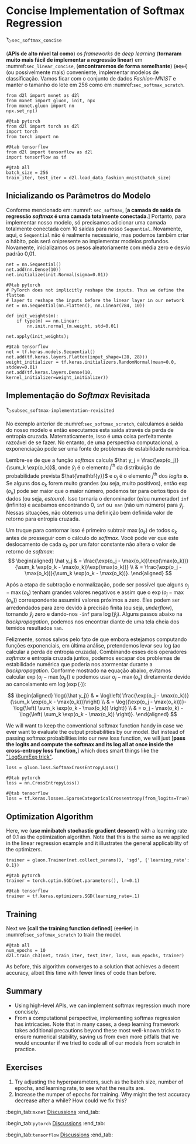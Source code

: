 # Concise Implementation of Softmax Regression
:label:`sec_softmax_concise`



(**APIs de alto nível tal como**)
os *frameworks* de *deep learning*
(**tornaram muito mais fácil de implementar a regressão linear**)
em :numref:`sec_linear_concise`,
(**encontraremos de forma semelhante**) (~~aqui~~) (ou possivelmente mais)
conveniente, implementar modelos de classificação. Vamos ficar com o conjunto de dados *Fashion-MNIST*
e manter o tamanho do lote em 256 como em :numref:`sec_softmax_scratch`.

```{.python .input}
from d2l import mxnet as d2l
from mxnet import gluon, init, npx
from mxnet.gluon import nn
npx.set_np()
```

```{.python .input}
#@tab pytorch
from d2l import torch as d2l
import torch
from torch import nn
```

```{.python .input}
#@tab tensorflow
from d2l import tensorflow as d2l
import tensorflow as tf
```

```{.python .input}
#@tab all
batch_size = 256
train_iter, test_iter = d2l.load_data_fashion_mnist(batch_size)
```

## Inicializando os Parâmetros do Modelo

Conforme mencionado em: numref: `sec_softmax`,
[**a camada de saída da regressão *softmax*
é uma camada totalmente conectada.**]
Portanto, para implementar nosso modelo,
só precisamos adicionar uma camada totalmente conectada
com 10 saídas para nosso `Sequential`.
Novamente, aqui, o `Sequential` não é realmente necessário,
mas podemos também criar o hábito, pois será onipresente
ao implementar modelos profundos.
Novamente, inicializamos os pesos aleatoriamente
com média zero e desvio padrão 0,01.

```{.python .input}
net = nn.Sequential()
net.add(nn.Dense(10))
net.initialize(init.Normal(sigma=0.01))
```

```{.python .input}
#@tab pytorch
# PyTorch does not implicitly reshape the inputs. Thus we define the flatten
# layer to reshape the inputs before the linear layer in our network
net = nn.Sequential(nn.Flatten(), nn.Linear(784, 10))

def init_weights(m):
    if type(m) == nn.Linear:
        nn.init.normal_(m.weight, std=0.01)

net.apply(init_weights);
```

```{.python .input}
#@tab tensorflow
net = tf.keras.models.Sequential()
net.add(tf.keras.layers.Flatten(input_shape=(28, 28)))
weight_initializer = tf.keras.initializers.RandomNormal(mean=0.0, stddev=0.01)
net.add(tf.keras.layers.Dense(10, kernel_initializer=weight_initializer))
```

## Implementação do *Softmax* Revisitada
:label:`subsec_softmax-implementation-revisited`


No exemplo anterior de :numref:`sec_softmax_scratch`,
calculamos a saída do nosso modelo
e então executamos esta saída através da perda de entropia cruzada.
Matematicamente, isso é uma coisa perfeitamente razoável de se fazer.
No entanto, de uma perspectiva computacional,
a exponenciação pode ser uma fonte de problemas de estabilidade numérica.

Lembre-se de que a função *softmax* calcula
$\hat y_j = \frac{\exp(o_j)}{\sum_k \exp(o_k)}$,
onde $\hat y_j$ é o elemento $j^\mathrm{th}$ da distribuição de probabilidade prevista $\hat{\mathbf{y}}$
e $o_j$ é o elemento $j^\mathrm{th}$ dos *logits*
$\mathbf{o}$.
Se alguns dos $o_k$ forem muito grandes (ou seja, muito positivos),
então $\exp(o_k)$ pode ser maior que o maior número,
podemos ter para certos tipos de dados (ou seja, *estouro*).
Isso tornaria o denominador (e/ou numerador) `inf` (infinito)
e acabamos encontrando 0, `inf` ou` nan` (não um número) para $\hat y_j$.
Nessas situações, não obtemos uma definição bem definida
valor de retorno para entropia cruzada.


Um truque para contornar isso é primeiro subtrair $\max(o_k)$
de todos $o_k$ antes de prosseguir com o cálculo do *softmax*.
Você pode ver que este deslocamento de cada $o_k$ por um fator constante
não altera o valor de retorno de *softmax*:
$$
\begin{aligned}
\hat y_j & =  \frac{\exp(o_j - \max(o_k))\exp(\max(o_k))}{\sum_k \exp(o_k - \max(o_k))\exp(\max(o_k))} \\
& = \frac{\exp(o_j - \max(o_k))}{\sum_k \exp(o_k - \max(o_k))}.
\end{aligned}
$$



Após a etapa de subtração e normalização,
pode ser possível que alguns  $o_j - \max(o_k)$ tenham grandes valores negativos
e assim que o $\exp(o_j - \max(o_k))$ correspondente assumirá valores próximos a zero.
Eles podem ser arredondados para zero devido à precisão finita (ou seja, *underflow*),
tornando $\hat y_j$ zero e dando-nos `-inf` para $\log(\hat y_j)$.
Alguns passos abaixo na *backpropagation*,
podemos nos encontrar diante de uma tela cheia
dos temidos resultados `nan`.

Felizmente, somos salvos pelo fato de que
embora estejamos computando funções exponenciais,
em última análise, pretendemos levar seu log
(ao calcular a perda de entropia cruzada).
Combinando esses dois operadores
*softmax* e entropia cruzada juntos,
podemos escapar dos problemas de estabilidade numérica
que poderia nos atormentar durante a *backpropagation*.
Conforme mostrado na equação abaixo, evitamos calcular $\exp(o_j - \max(o_k))$
e podemos usar $o_j - \max(o_k)$ diretamente devido ao cancelamento em $\log(\exp(\cdot))$:

$$
\begin{aligned}
\log{(\hat y_j)} & = \log\left( \frac{\exp(o_j - \max(o_k))}{\sum_k \exp(o_k - \max(o_k))}\right) \\
& = \log{(\exp(o_j - \max(o_k)))}-\log{\left( \sum_k \exp(o_k - \max(o_k)) \right)} \\
& = o_j - \max(o_k) -\log{\left( \sum_k \exp(o_k - \max(o_k)) \right)}.
\end{aligned}
$$

We will want to keep the conventional softmax function handy
in case we ever want to evaluate the output probabilities by our model.
But instead of passing softmax probabilities into our new loss function,
we will just
[**pass the logits and compute the softmax and its log
all at once inside the cross-entropy loss function,**]
which does smart things like the ["LogSumExp trick"](https://en.wikipedia.org/wiki/LogSumExp).

```{.python .input}
loss = gluon.loss.SoftmaxCrossEntropyLoss()
```

```{.python .input}
#@tab pytorch
loss = nn.CrossEntropyLoss()
```

```{.python .input}
#@tab tensorflow
loss = tf.keras.losses.SparseCategoricalCrossentropy(from_logits=True)
```

## Optimization Algorithm

Here, we (**use minibatch stochastic gradient descent**)
with a learning rate of 0.1 as the optimization algorithm.
Note that this is the same as we applied in the linear regression example
and it illustrates the general applicability of the optimizers.

```{.python .input}
trainer = gluon.Trainer(net.collect_params(), 'sgd', {'learning_rate': 0.1})
```

```{.python .input}
#@tab pytorch
trainer = torch.optim.SGD(net.parameters(), lr=0.1)
```

```{.python .input}
#@tab tensorflow
trainer = tf.keras.optimizers.SGD(learning_rate=.1)
```

## Training

Next we [**call the training function defined**] (~~earlier~~) in :numref:`sec_softmax_scratch` to train the model.

```{.python .input}
#@tab all
num_epochs = 10
d2l.train_ch3(net, train_iter, test_iter, loss, num_epochs, trainer)
```

As before, this algorithm converges to a solution
that achieves a decent accuracy,
albeit this time with fewer lines of code than before.


## Summary

* Using high-level APIs, we can implement softmax regression much more concisely.
* From a computational perspective, implementing softmax regression has intricacies. Note that in many cases, a deep learning framework takes additional precautions beyond these most well-known tricks to ensure numerical stability, saving us from even more pitfalls that we would encounter if we tried to code all of our models from scratch in practice.

## Exercises

1. Try adjusting the hyperparameters, such as the batch size, number of epochs, and learning rate, to see what the results are.
1. Increase the numper of epochs for training. Why might the test accuracy decrease after a while? How could we fix this?

:begin_tab:`mxnet`
[Discussions](https://discuss.d2l.ai/t/52)
:end_tab:

:begin_tab:`pytorch`
[Discussions](https://discuss.d2l.ai/t/53)
:end_tab:

:begin_tab:`tensorflow`
[Discussions](https://discuss.d2l.ai/t/260)
:end_tab:
<!--stackedit_data:
eyJoaXN0b3J5IjpbMjEwMTc0NDM3MSwtMTc0OTE1MzIyMCwtMT
YyMjE4NjgyMl19
-->